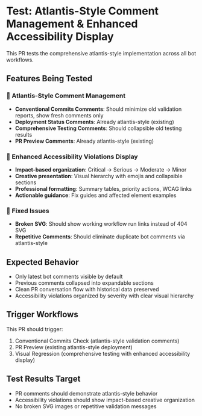 # Test: Atlantis-Style Comment Management & Enhanced Accessibility Display

This PR tests the comprehensive atlantis-style implementation across all bot workflows.

## Features Being Tested

### 🤖 Atlantis-Style Comment Management
- **Conventional Commits Comments**: Should minimize old validation reports, show fresh comments only
- **Deployment Status Comments**: Already atlantis-style (existing)
- **Comprehensive Testing Comments**: Should collapsible old testing results
- **PR Preview Comments**: Already atlantis-style (existing)

### 🎨 Enhanced Accessibility Violations Display
- **Impact-based organization**: Critical → Serious → Moderate → Minor
- **Creative presentation**: Visual hierarchy with emojis and collapsible sections
- **Professional formatting**: Summary tables, priority actions, WCAG links
- **Actionable guidance**: Fix guides and affected element examples

### 🔧 Fixed Issues
- **Broken SVG**: Should show working workflow run links instead of 404 SVG
- **Repetitive Comments**: Should eliminate duplicate bot comments via atlantis-style

## Expected Behavior
- Only latest bot comments visible by default
- Previous comments collapsed into expandable sections
- Clean PR conversation flow with historical data preserved
- Accessibility violations organized by severity with clear visual hierarchy

## Trigger Workflows
This PR should trigger:
1. Conventional Commits Check (atlantis-style validation comments)
2. PR Preview (existing atlantis-style deployment)
3. Visual Regression (comprehensive testing with enhanced accessibility display)

## Test Results Target
- PR comments should demonstrate atlantis-style behavior
- Accessibility violations should show impact-based creative organization
- No broken SVG images or repetitive validation messages